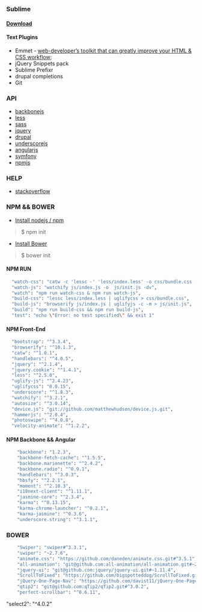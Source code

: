 ### Sublime
#### [Download](https://www.sublimetext.com/3)
#### Text Plugins
* Emmet  - [web-developer’s toolkit that can greatly improve your HTML & CSS workflow](http://docs.emmet.io/cheat-sheet/);
* jQuery Snippets pack
* Sublime Prefixr
* drupal completions
* Git

### API
* [backbonejs](http://backbonejs.org/)
* [less](http://lesscss.org/)
* [sass](http://sass-lang.com/install)
* [jquery](https://api.jquery.com/)
* [drupal](https://api.drupal.org/api/drupal)
* [underscorejs](http://underscorejs.org/)
* [angularjs](https://docs.angularjs.org/api)
* [symfony](http://symfony.com/doc/current/reference/index.html)
* [npmjs](https://docs.npmjs.com/)

### HELP
* [stackoverflow](http://stackoverflow.com/)

### NPM && BOWER
* [Install nodejs / npm](https://nodejs.org/en/)
> $ npm init

* [Install Bower](https://bower.io/)
> $ bower init


#### NPM RUN
```bash
  "watch-css": "catw -c 'lessc -' 'less/index.less' -o css/bundle.css -v",
  "watch-js": "watchify js/index.js -o  js/init.js -dv",
  "watch": "npm run watch-css & npm run watch-js",
  "build-css": "lessc less/index.less | uglifycss > css/bundle.css",
  "build-js": "browserify js/index.js | uglifyjs -c -m > js/init.js",
  "build": "npm run build-css && npm run build-js",
  "test": "echo \"Error: no test specified\" && exit 1"
```

#### NPM Front-End

```bash
  "bootstrap": "^3.3.4",
  "browserify": "^10.1.3",
  "catw": "^1.0.1",
  "handlebars": "^4.0.5",
  "jquery": "^2.1.4",
  "jquery.cookie": "^1.4.1",
  "less": "^2.5.0",
  "uglify-js": "^2.4.23",
  "uglifycss": "0.0.15",
  "underscore": "^1.8.3",
  "watchify": "^3.2.1",
  "autosize": "^3.0.14",
  "device.js": "git://github.com/matthewhudson/device.js.git",
  "hammerjs": "^2.0.4",
  "photoswipe": "^4.0.8",
  "velocity-animate": "^1.2.2",
```

#### NPM Backbone && Angular

```bash
    "backbone": "1.2.3",
    "backbone-fetch-cache": "^1.5.5",
    "backbone.marionette": "^2.4.2",
    "backbone.radio": "^0.9.1",
    "handlebars": "^3.0.3",
    "hbsfy": "^2.2.1",
    "moment": "^2.10.3",
    "i18next-client": "^1.11.1",
    "jasmine-core": "^2.3.4",
    "karma": "^0.13.15",
    "karma-chrome-launcher": "^0.2.1",
    "karma-jasmine": "^0.3.6",
    "underscore.string": "^3.1.1",
```


### BOWER

```bash
	"Swiper": "swiper#^3.3.1",
	"swiper": "~2.7.6",
	"animate.css": "https://github.com/daneden/animate.css.git#^3.5.1",
	"all-animation": "git@github.com:all-animation/all-animation.git#~2.1.2",
	"jquery-ui": "git@github.com:jquery/jquery-ui.git#~1.11.4",
	"ScrollToFixed": "https://github.com/bigspotteddog/ScrollToFixed.git#^1.0.6",
	"jQuery-One-Page-Nav": "https://github.com/davist11/jQuery-One-Page-Nav.git#^3.0.0",
	"qtip2": "git@github.com:qTip2/qTip2.git#^3.0.2",
	"perfect-scrollbar": "^0.6.11",
```


"select2": "^4.0.2"
